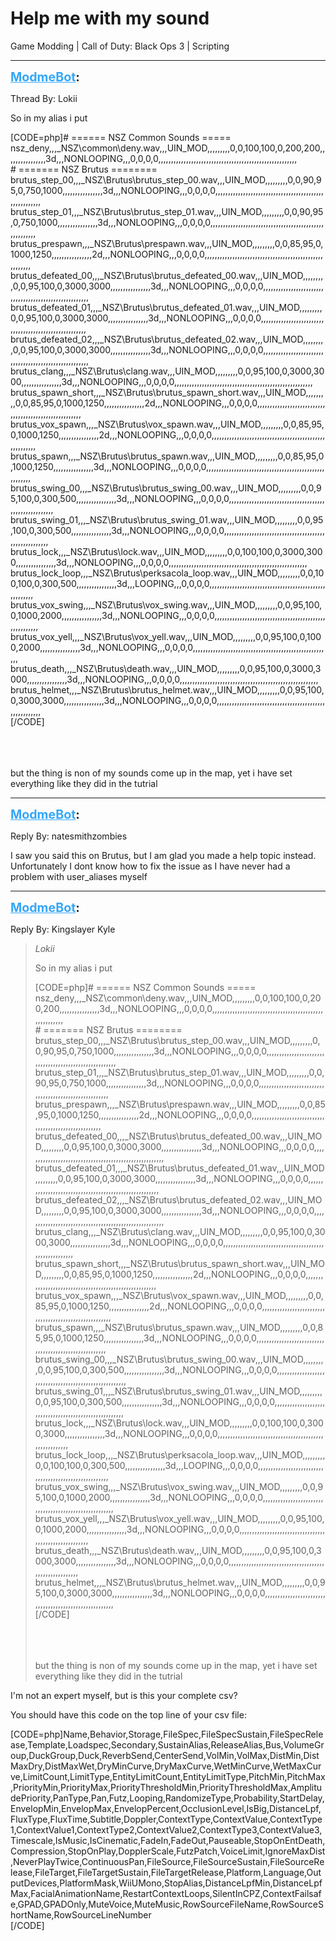 # Help me with my sound
Game Modding | Call of Duty: Black Ops 3 | Scripting

---
<strong style="font-size: 1.4em;"><span style="text-decoration: underline;text-decoration-color: #34a7f9;"><span style="color:#34a7f9;">ModmeBot</span></span>:</strong>

<p>Thread By: Lokii<br /><p style="text-align:left;">So in my alias i put</p><p style="text-align:left;"></p>[CODE=php]# ====== NSZ Common Sounds =====<br />nsz_deny,,,_NSZ\common\deny.wav,,,UIN_MOD,,,,,,,,,0,0,100,100,0,200,200,,,,,,,,,,,,,,,,3d,,,NONLOOPING,,,0,0,0,0,,,,,,,,,,,,,,,,,,,,,,,,,,,,,,,,,,,,,,,,,,,,,,,,,,,,,,,<br /># ======= NSZ Brutus ========<br />brutus_step_00,,,_NSZ\Brutus\brutus_step_00.wav,,,UIN_MOD,,,,,,,,,0,0,90,95,0,750,1000,,,,,,,,,,,,,,,,3d,,,NONLOOPING,,,0,0,0,0,,,,,,,,,,,,,,,,,,,,,,,,,,,,,,,,,,,,,,,,,,,,,,,,,,,,,,,<br />brutus_step_01,,,_NSZ\Brutus\brutus_step_01.wav,,,UIN_MOD,,,,,,,,,0,0,90,95,0,750,1000,,,,,,,,,,,,,,,,3d,,,NONLOOPING,,,0,0,0,0,,,,,,,,,,,,,,,,,,,,,,,,,,,,,,,,,,,,,,,,,,,,,,,,,,,,,,,<br />brutus_prespawn,,,_NSZ\Brutus\prespawn.wav,,,UIN_MOD,,,,,,,,,0,0,85,95,0,1000,1250,,,,,,,,,,,,,,,,2d,,,NONLOOPING,,,0,0,0,0,,,,,,,,,,,,,,,,,,,,,,,,,,,,,,,,,,,,,,,,,,,,,,,,,,,,,,,<br />brutus_defeated_00,,,_NSZ\Brutus\brutus_defeated_00.wav,,,UIN_MOD,,,,,,,,,0,0,95,100,0,3000,3000,,,,,,,,,,,,,,,,3d,,,NONLOOPING,,,0,0,0,0,,,,,,,,,,,,,,,,,,,,,,,,,,,,,,,,,,,,,,,,,,,,,,,,,,,,,,,<br />brutus_defeated_01,,,_NSZ\Brutus\brutus_defeated_01.wav,,,UIN_MOD,,,,,,,,,0,0,95,100,0,3000,3000,,,,,,,,,,,,,,,,3d,,,NONLOOPING,,,0,0,0,0,,,,,,,,,,,,,,,,,,,,,,,,,,,,,,,,,,,,,,,,,,,,,,,,,,,,,,,<br />brutus_defeated_02,,,_NSZ\Brutus\brutus_defeated_02.wav,,,UIN_MOD,,,,,,,,,0,0,95,100,0,3000,3000,,,,,,,,,,,,,,,,3d,,,NONLOOPING,,,0,0,0,0,,,,,,,,,,,,,,,,,,,,,,,,,,,,,,,,,,,,,,,,,,,,,,,,,,,,,,,<br />brutus_clang,,,_NSZ\Brutus\clang.wav,,,UIN_MOD,,,,,,,,,0,0,95,100,0,3000,3000,,,,,,,,,,,,,,,,3d,,,NONLOOPING,,,0,0,0,0,,,,,,,,,,,,,,,,,,,,,,,,,,,,,,,,,,,,,,,,,,,,,,,,,,,,,,,<br />brutus_spawn_short,,,_NSZ\Brutus\brutus_spawn_short.wav,,,UIN_MOD,,,,,,,,,0,0,85,95,0,1000,1250,,,,,,,,,,,,,,,,2d,,,NONLOOPING,,,0,0,0,0,,,,,,,,,,,,,,,,,,,,,,,,,,,,,,,,,,,,,,,,,,,,,,,,,,,,,,,<br />brutus_vox_spawn,,,_NSZ\Brutus\vox_spawn.wav,,,UIN_MOD,,,,,,,,,0,0,85,95,0,1000,1250,,,,,,,,,,,,,,,,2d,,,NONLOOPING,,,0,0,0,0,,,,,,,,,,,,,,,,,,,,,,,,,,,,,,,,,,,,,,,,,,,,,,,,,,,,,,,<br />brutus_spawn,,,_NSZ\Brutus\brutus_spawn.wav,,,UIN_MOD,,,,,,,,,0,0,85,95,0,1000,1250,,,,,,,,,,,,,,,,3d,,,NONLOOPING,,,0,0,0,0,,,,,,,,,,,,,,,,,,,,,,,,,,,,,,,,,,,,,,,,,,,,,,,,,,,,,,,<br />brutus_swing_00,,,_NSZ\Brutus\brutus_swing_00.wav,,,UIN_MOD,,,,,,,,,0,0,95,100,0,300,500,,,,,,,,,,,,,,,,3d,,,NONLOOPING,,,0,0,0,0,,,,,,,,,,,,,,,,,,,,,,,,,,,,,,,,,,,,,,,,,,,,,,,,,,,,,,,<br />brutus_swing_01,,,_NSZ\Brutus\brutus_swing_01.wav,,,UIN_MOD,,,,,,,,,0,0,95,100,0,300,500,,,,,,,,,,,,,,,,3d,,,NONLOOPING,,,0,0,0,0,,,,,,,,,,,,,,,,,,,,,,,,,,,,,,,,,,,,,,,,,,,,,,,,,,,,,,,<br />brutus_lock,,,_NSZ\Brutus\lock.wav,,,UIN_MOD,,,,,,,,,0,0,100,100,0,3000,3000,,,,,,,,,,,,,,,,3d,,,NONLOOPING,,,0,0,0,0,,,,,,,,,,,,,,,,,,,,,,,,,,,,,,,,,,,,,,,,,,,,,,,,,,,,,,,<br />brutus_lock_loop,,,_NSZ\Brutus\perksacola_loop.wav,,,UIN_MOD,,,,,,,,,0,0,100,100,0,300,500,,,,,,,,,,,,,,,,3d,,,LOOPING,,,0,0,0,0,,,,,,,,,,,,,,,,,,,,,,,,,,,,,,,,,,,,,,,,,,,,,,,,,,,,,,,<br />brutus_vox_swing,,,_NSZ\Brutus\vox_swing.wav,,,UIN_MOD,,,,,,,,,0,0,95,100,0,1000,2000,,,,,,,,,,,,,,,,3d,,,NONLOOPING,,,0,0,0,0,,,,,,,,,,,,,,,,,,,,,,,,,,,,,,,,,,,,,,,,,,,,,,,,,,,,,,,<br />brutus_vox_yell,,,_NSZ\Brutus\vox_yell.wav,,,UIN_MOD,,,,,,,,,0,0,95,100,0,1000,2000,,,,,,,,,,,,,,,,3d,,,NONLOOPING,,,0,0,0,0,,,,,,,,,,,,,,,,,,,,,,,,,,,,,,,,,,,,,,,,,,,,,,,,,,,,,,,<br />brutus_death,,,_NSZ\Brutus\death.wav,,,UIN_MOD,,,,,,,,,0,0,95,100,0,3000,3000,,,,,,,,,,,,,,,,3d,,,NONLOOPING,,,0,0,0,0,,,,,,,,,,,,,,,,,,,,,,,,,,,,,,,,,,,,,,,,,,,,,,,,,,,,,,,<br />brutus_helmet,,,_NSZ\Brutus\brutus_helmet.wav,,,UIN_MOD,,,,,,,,,0,0,95,100,0,3000,3000,,,,,,,,,,,,,,,,3d,,,NONLOOPING,,,0,0,0,0,,,,,,,,,,,,,,,,,,,,,,,,,,,,,,,,,,,,,,,,,,,,,,,,,,,,,,,<br />[/CODE]<br /><br /><br /><br /><p style="text-align:left;">but the thing is non of my sounds come up in the map, yet i have set everything like they did in the tutrial</p></p>

---
<strong style="font-size: 1.4em;"><span style="text-decoration: underline;text-decoration-color: #34a7f9;"><span style="color:#34a7f9;">ModmeBot</span></span>:</strong>

<p>Reply By: natesmithzombies<br /><p style="text-align:left;">I saw you said this on Brutus, but I am glad you made a help topic instead. Unfortunately I dont know how to fix the issue as I have never had a problem with user_aliases myself </p></p>

---
<strong style="font-size: 1.4em;"><span style="text-decoration: underline;text-decoration-color: #34a7f9;"><span style="color:#34a7f9;">ModmeBot</span></span>:</strong>

<p>Reply By: Kingslayer Kyle<br /><blockquote><em>Lokii</em><p style="text-align:left;">So in my alias i put</p><p style="text-align:left;"></p>[CODE=php]# ====== NSZ Common Sounds =====<br />nsz_deny,,,_NSZ\common\deny.wav,,,UIN_MOD,,,,,,,,,0,0,100,100,0,200,200,,,,,,,,,,,,,,,,3d,,,NONLOOPING,,,0,0,0,0,,,,,,,,,,,,,,,,,,,,,,,,,,,,,,,,,,,,,,,,,,,,,,,,,,,,,,,<br /># ======= NSZ Brutus ========<br />brutus_step_00,,,_NSZ\Brutus\brutus_step_00.wav,,,UIN_MOD,,,,,,,,,0,0,90,95,0,750,1000,,,,,,,,,,,,,,,,3d,,,NONLOOPING,,,0,0,0,0,,,,,,,,,,,,,,,,,,,,,,,,,,,,,,,,,,,,,,,,,,,,,,,,,,,,,,,<br />brutus_step_01,,,_NSZ\Brutus\brutus_step_01.wav,,,UIN_MOD,,,,,,,,,0,0,90,95,0,750,1000,,,,,,,,,,,,,,,,3d,,,NONLOOPING,,,0,0,0,0,,,,,,,,,,,,,,,,,,,,,,,,,,,,,,,,,,,,,,,,,,,,,,,,,,,,,,,<br />brutus_prespawn,,,_NSZ\Brutus\prespawn.wav,,,UIN_MOD,,,,,,,,,0,0,85,95,0,1000,1250,,,,,,,,,,,,,,,,2d,,,NONLOOPING,,,0,0,0,0,,,,,,,,,,,,,,,,,,,,,,,,,,,,,,,,,,,,,,,,,,,,,,,,,,,,,,,<br />brutus_defeated_00,,,_NSZ\Brutus\brutus_defeated_00.wav,,,UIN_MOD,,,,,,,,,0,0,95,100,0,3000,3000,,,,,,,,,,,,,,,,3d,,,NONLOOPING,,,0,0,0,0,,,,,,,,,,,,,,,,,,,,,,,,,,,,,,,,,,,,,,,,,,,,,,,,,,,,,,,<br />brutus_defeated_01,,,_NSZ\Brutus\brutus_defeated_01.wav,,,UIN_MOD,,,,,,,,,0,0,95,100,0,3000,3000,,,,,,,,,,,,,,,,3d,,,NONLOOPING,,,0,0,0,0,,,,,,,,,,,,,,,,,,,,,,,,,,,,,,,,,,,,,,,,,,,,,,,,,,,,,,,<br />brutus_defeated_02,,,_NSZ\Brutus\brutus_defeated_02.wav,,,UIN_MOD,,,,,,,,,0,0,95,100,0,3000,3000,,,,,,,,,,,,,,,,3d,,,NONLOOPING,,,0,0,0,0,,,,,,,,,,,,,,,,,,,,,,,,,,,,,,,,,,,,,,,,,,,,,,,,,,,,,,,<br />brutus_clang,,,_NSZ\Brutus\clang.wav,,,UIN_MOD,,,,,,,,,0,0,95,100,0,3000,3000,,,,,,,,,,,,,,,,3d,,,NONLOOPING,,,0,0,0,0,,,,,,,,,,,,,,,,,,,,,,,,,,,,,,,,,,,,,,,,,,,,,,,,,,,,,,,<br />brutus_spawn_short,,,_NSZ\Brutus\brutus_spawn_short.wav,,,UIN_MOD,,,,,,,,,0,0,85,95,0,1000,1250,,,,,,,,,,,,,,,,2d,,,NONLOOPING,,,0,0,0,0,,,,,,,,,,,,,,,,,,,,,,,,,,,,,,,,,,,,,,,,,,,,,,,,,,,,,,,<br />brutus_vox_spawn,,,_NSZ\Brutus\vox_spawn.wav,,,UIN_MOD,,,,,,,,,0,0,85,95,0,1000,1250,,,,,,,,,,,,,,,,2d,,,NONLOOPING,,,0,0,0,0,,,,,,,,,,,,,,,,,,,,,,,,,,,,,,,,,,,,,,,,,,,,,,,,,,,,,,,<br />brutus_spawn,,,_NSZ\Brutus\brutus_spawn.wav,,,UIN_MOD,,,,,,,,,0,0,85,95,0,1000,1250,,,,,,,,,,,,,,,,3d,,,NONLOOPING,,,0,0,0,0,,,,,,,,,,,,,,,,,,,,,,,,,,,,,,,,,,,,,,,,,,,,,,,,,,,,,,,<br />brutus_swing_00,,,_NSZ\Brutus\brutus_swing_00.wav,,,UIN_MOD,,,,,,,,,0,0,95,100,0,300,500,,,,,,,,,,,,,,,,3d,,,NONLOOPING,,,0,0,0,0,,,,,,,,,,,,,,,,,,,,,,,,,,,,,,,,,,,,,,,,,,,,,,,,,,,,,,,<br />brutus_swing_01,,,_NSZ\Brutus\brutus_swing_01.wav,,,UIN_MOD,,,,,,,,,0,0,95,100,0,300,500,,,,,,,,,,,,,,,,3d,,,NONLOOPING,,,0,0,0,0,,,,,,,,,,,,,,,,,,,,,,,,,,,,,,,,,,,,,,,,,,,,,,,,,,,,,,,<br />brutus_lock,,,_NSZ\Brutus\lock.wav,,,UIN_MOD,,,,,,,,,0,0,100,100,0,3000,3000,,,,,,,,,,,,,,,,3d,,,NONLOOPING,,,0,0,0,0,,,,,,,,,,,,,,,,,,,,,,,,,,,,,,,,,,,,,,,,,,,,,,,,,,,,,,,<br />brutus_lock_loop,,,_NSZ\Brutus\perksacola_loop.wav,,,UIN_MOD,,,,,,,,,0,0,100,100,0,300,500,,,,,,,,,,,,,,,,3d,,,LOOPING,,,0,0,0,0,,,,,,,,,,,,,,,,,,,,,,,,,,,,,,,,,,,,,,,,,,,,,,,,,,,,,,,<br />brutus_vox_swing,,,_NSZ\Brutus\vox_swing.wav,,,UIN_MOD,,,,,,,,,0,0,95,100,0,1000,2000,,,,,,,,,,,,,,,,3d,,,NONLOOPING,,,0,0,0,0,,,,,,,,,,,,,,,,,,,,,,,,,,,,,,,,,,,,,,,,,,,,,,,,,,,,,,,<br />brutus_vox_yell,,,_NSZ\Brutus\vox_yell.wav,,,UIN_MOD,,,,,,,,,0,0,95,100,0,1000,2000,,,,,,,,,,,,,,,,3d,,,NONLOOPING,,,0,0,0,0,,,,,,,,,,,,,,,,,,,,,,,,,,,,,,,,,,,,,,,,,,,,,,,,,,,,,,,<br />brutus_death,,,_NSZ\Brutus\death.wav,,,UIN_MOD,,,,,,,,,0,0,95,100,0,3000,3000,,,,,,,,,,,,,,,,3d,,,NONLOOPING,,,0,0,0,0,,,,,,,,,,,,,,,,,,,,,,,,,,,,,,,,,,,,,,,,,,,,,,,,,,,,,,,<br />brutus_helmet,,,_NSZ\Brutus\brutus_helmet.wav,,,UIN_MOD,,,,,,,,,0,0,95,100,0,3000,3000,,,,,,,,,,,,,,,,3d,,,NONLOOPING,,,0,0,0,0,,,,,,,,,,,,,,,,,,,,,,,,,,,,,,,,,,,,,,,,,,,,,,,,,,,,,,,<br />[/CODE]<br /><br /><br /><br /><p style="text-align:left;">but the thing is non of my sounds come up in the map, yet i have set everything like they did in the tutrial</p></blockquote><p style="text-align:left;"></p><p style="text-align:left;">I&#39;m not an expert myself, but is this your complete csv?</p><p style="text-align:left;"></p><p style="text-align:left;">You should have this code on the top line of your csv file:</p><p style="text-align:left;"></p>[CODE=php]Name,Behavior,Storage,FileSpec,FileSpecSustain,FileSpecRelease,Template,Loadspec,Secondary,SustainAlias,ReleaseAlias,Bus,VolumeGroup,DuckGroup,Duck,ReverbSend,CenterSend,VolMin,VolMax,DistMin,DistMaxDry,DistMaxWet,DryMinCurve,DryMaxCurve,WetMinCurve,WetMaxCurve,LimitCount,LimitType,EntityLimitCount,EntityLimitType,PitchMin,PitchMax,PriorityMin,PriorityMax,PriorityThresholdMin,PriorityThresholdMax,AmplitudePriority,PanType,Pan,Futz,Looping,RandomizeType,Probability,StartDelay,EnvelopMin,EnvelopMax,EnvelopPercent,OcclusionLevel,IsBig,DistanceLpf,FluxType,FluxTime,Subtitle,Doppler,ContextType,ContextValue,ContextType1,ContextValue1,ContextType2,ContextValue2,ContextType3,ContextValue3,Timescale,IsMusic,IsCinematic,FadeIn,FadeOut,Pauseable,StopOnEntDeath,Compression,StopOnPlay,DopplerScale,FutzPatch,VoiceLimit,IgnoreMaxDist,NeverPlayTwice,ContinuousPan,FileSource,FileSourceSustain,FileSourceRelease,FileTarget,FileTargetSustain,FileTargetRelease,Platform,Language,OutputDevices,PlatformMask,WiiUMono,StopAlias,DistanceLpfMin,DistanceLpfMax,FacialAnimationName,RestartContextLoops,SilentInCPZ,ContextFailsafe,GPAD,GPADOnly,MuteVoice,MuteMusic,RowSourceFileName,RowSourceShortName,RowSourceLineNumber<br />[/CODE]</p>
